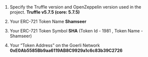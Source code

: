 1. Specify the Truffle version and OpenZeppelin version used in the project.
**Truffle v5.7.5 (core: 5.7.5)**

2. Your ERC-721 Token Name
**Shamseer**

3. Your ERC-721 Token Symbol
**SHA** (Token Id - 1981 , Token Name - Shamseer) 

4. Your “Token Address” on the Goerli Network
**0xE0Ab5585Bb9aa6119AB8C9929a1c6c83b39C2726**
